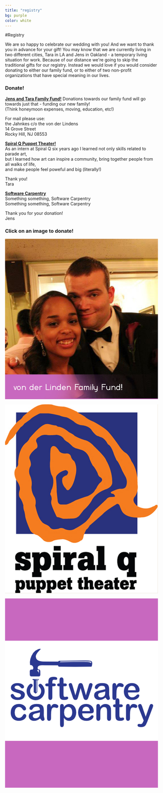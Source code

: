 ```yaml
---
title: "registry"
bg: purple
color: white
---
```


#Registry



We are so happy to celebrate our wedding with you! And we want to thank you in advance for your gift! You may know that we are currently living in two different cities, Tara in LA and Jens in Oakland - a temporary living situation for work. Because of our distance we're going to skip the traditional gifts for our registry. Instead we would love if you would consider donating to either our family fund, or to either of two non-profit organizations that have special meaning in our lives.   
   



### Donate!



[**Jens and Tara Family Fund!**](http://paypal.me/taraandjens)
Donations towards our family fund will go towards just that - funding our new family!   
(Think honeymoon expenses, moving, education, etc!)   

For mail please use:  
the Jahnkes c/o the von der Lindens  
14 Grove Street  
Rocky Hill, NJ 08553
   
[**Spiral Q Puppet Theater!**](http://www.spiralq.org/)   
As an intern at Spiral Q six years ago I learned not only skills related to parade art,   
but I learned how art can inspire a community, bring together people from all walks of life,   
and make people feel poweful and big (literally!) 

Thank you!   
Tara   
   

[**Software Carpentry**](http://software-carpentry.org/)   
Something something, Software Carpentry   
Something something, Software Carpentry   

Thank you for your donation!   
Jens   
   


### Click on an image to donate!   
   

<div>
<a href= "http://paypal.me/taraandjens"><img class="row small column" src="img/logos/family_fund.jpg"/></a>

<a href= "https://donatenow.networkforgood.org/qdonate?code=C2C2012"><img class="row small column" src="img/logos/spiralq_formatted.jpg"></a>


<a href= "http://software-carpentry.org/pages/index.html"><img class="row small column" src="img/logos/software_carpentry_formatted.jpg"></a>
</div>


<!--
<div>
<img class="row small column" src="img/logos/family_fund.jpg">

<img class="row small column"  src="img/logos/spiralq.jpg">](https://donatenow.networkforgood.org/qdonate?code=C2C2012)


[<img class="row small column"  src="img/logos/software_carpentry.png">](https://www.paypal.com/us/cgi-bin/webscr?cmd=_flow&SESSION=s7XZ1Qq2oEAyKfid9zRfJCFpxPqZDtDitBzqj7DcUQkKxvu4FVmnY6v4g8K&dispatch=5885d80a13c0db1f8e263663d3faee8d0b9dcb01a9b6dc564e45f62871326a5e)
</div>

 -->









<!--
## Jens and Tara Family Fund!
Our family funds will do just that - fund our new family! 
Thank you for your donation!

Tara and Jens
<div>
<img src="img/us/dressed_up3.jpg" align="middle" />
</div>


## Spiral Q Puppet Theater
As an intern at Spiral Q six years ago I learned not only skills related to parade art, but I learned how art can inspire a community, bring together people from all walks of life, and make people feel poweful and big (literally!) 

Thank you for your donation!
Tara
<div>
<img src="img/logos/spiralq.jpg" align="middle" />
</div>


## Software Carpentry
Something something, Software Carpentry

Thank you for your donation!
Jens
<div>
<img src="img/logos/software_carpentry.png" align="middle" />
</div>
 -->


